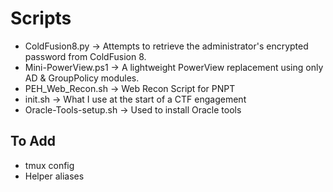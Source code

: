 # Scripts

- ColdFusion8.py
  -> Attempts to retrieve the administrator's encrypted password from ColdFusion 8.
- Mini-PowerView.ps1
  -> A lightweight PowerView replacement using only AD & GroupPolicy modules.
- PEH_Web_Recon.sh
  -> Web Recon Script for PNPT
- init.sh
  -> What I use at the start of a CTF engagement
- Oracle-Tools-setup.sh
  -> Used to install Oracle tools

## To Add
- tmux config
- Helper aliases
